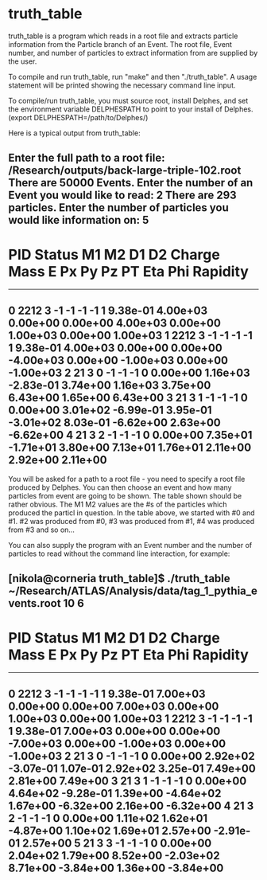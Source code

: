 truth_table
===========

truth_table is a program which reads in a root file and extracts particle information from the Particle branch of an Event. The root file, Event number, and number of particles to extract information from are supplied by the user.

To compile and run truth_table, run "make" and then "./truth_table". A usage statement will be printed showing the necessary command line input.

To compile/run truth_table, you must source root, install Delphes, and set the environment variable DELPHESPATH to point to your install of Delphes. (export DELPHESPATH=/path/to/Delphes/)

Here is a typical output from truth_table:

Enter the full path to a root file: /Research/outputs/back-large-triple-102.root
There are 50000 Events.
Enter the number of an Event you would like to read: 2
There are 293 particles.
Enter the number of particles you would like information on: 5
------------------------------------------------------------------------------------------------------------------------------------
   #  PID  Status  M1  M2  D1  D2  Charge    Mass        E        Px        Py        Pz        PT       Eta       Phi     Rapidity 
------------------------------------------------------------------------------------------------------------------------------------
   0 2212       3  -1  -1  -1  -1       1  9.38e-01  4.00e+03  0.00e+00  0.00e+00  4.00e+03  0.00e+00  1.00e+03  0.00e+00  1.00e+03
   1 2212       3  -1  -1  -1  -1       1  9.38e-01  4.00e+03  0.00e+00  0.00e+00 -4.00e+03  0.00e+00 -1.00e+03  0.00e+00 -1.00e+03
   2   21       3   0  -1  -1  -1       0  0.00e+00  1.16e+03 -2.83e-01  3.74e+00  1.16e+03  3.75e+00  6.43e+00  1.65e+00  6.43e+00
   3   21       3   1  -1  -1  -1       0  0.00e+00  3.01e+02 -6.99e-01  3.95e-01 -3.01e+02  8.03e-01 -6.62e+00  2.63e+00 -6.62e+00
   4   21       3   2  -1  -1  -1       0  0.00e+00  7.35e+01 -1.71e+01  3.80e+00  7.13e+01  1.76e+01  2.11e+00  2.92e+00  2.11e+00
------------------------------------------------------------------------------------------------------------------------------------

You will be asked for a path to a root file - you need to specify a root file produced by Delphes. You can then choose an event and how many particles from event are going to be shown. The table shown should be rather obvious. The M1 M2 values are the #s of the particles which produced the particl in question. In the table above, we started with #0 and #1. #2 was produced from #0, #3 was produced from #1, #4 was produced from #3 and so on...

You can also supply the program with an Event number and the number of particles to read without the command line interaction, for example:

[nikola@corneria truth_table]$ ./truth_table ~/Research/ATLAS/Analysis/data/tag_1_pythia_events.root 10 6
------------------------------------------------------------------------------------------------------------------------------------
   #  PID  Status  M1  M2  D1  D2  Charge    Mass        E        Px        Py        Pz        PT       Eta       Phi     Rapidity 
------------------------------------------------------------------------------------------------------------------------------------
   0 2212       3  -1  -1  -1  -1       1  9.38e-01  7.00e+03  0.00e+00  0.00e+00  7.00e+03  0.00e+00  1.00e+03  0.00e+00  1.00e+03
   1 2212       3  -1  -1  -1  -1       1  9.38e-01  7.00e+03  0.00e+00  0.00e+00 -7.00e+03  0.00e+00 -1.00e+03  0.00e+00 -1.00e+03
   2   21       3   0  -1  -1  -1       0  0.00e+00  2.92e+02 -3.07e-01  1.07e-01  2.92e+02  3.25e-01  7.49e+00  2.81e+00  7.49e+00
   3   21       3   1  -1  -1  -1       0  0.00e+00  4.64e+02 -9.28e-01  1.39e+00 -4.64e+02  1.67e+00 -6.32e+00  2.16e+00 -6.32e+00
   4   21       3   2  -1  -1  -1       0  0.00e+00  1.11e+02  1.62e+01 -4.87e+00  1.10e+02  1.69e+01  2.57e+00 -2.91e-01  2.57e+00
   5   21       3   3  -1  -1  -1       0  0.00e+00  2.04e+02  1.79e+00  8.52e+00 -2.03e+02  8.71e+00 -3.84e+00  1.36e+00 -3.84e+00
------------------------------------------------------------------------------------------------------------------------------------

